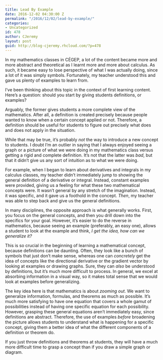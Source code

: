 ```yaml
---
title: Lead By Example
date: 2016-12-02 04:30:00 Z
permalink: "/2016/12/02/lead-by-example/"
categories:
- Uncategorized
id: 478
author: CJeremy
layout: post
guid: http://blog-cjeremy.rhcloud.com/?p=478
---
```


In my mathematics classes in CÉGEP, a lot of the content became more and more abstract and theoretical as I learnt more and more about calculus. As such, it became easy to lose perspective of what I was actually doing, since a lot of it was simply symbols. Fortunately, my teacher understood this and gave us plenty of examples to learn from.

I&#8217;ve been thinking about this topic in the context of first learning content. Here&#8217;s a question: should you start by giving students definitions, or examples?

Arguably, the former gives students a more complete view of the mathematics. After all, a definition is created precisely because people wanted to know when a certain concept applied or not. Therefore, a definition should be useful for students to figure out precisely what does and does not apply in the situation.

While that may be true, it&#8217;s probably _not_ the way to introduce a new concept to students. I doubt I&#8217;m an outlier in saying that I always enjoyed seeing a graph or a picture of what we were doing in my mathematics class versus getting a rigid and complete definition. It&#8217;s not that the latter was _bad_, but that it didn&#8217;t give us any sort of intuition as to what we were doing.

For example, when I began to learn about derivatives and integrals in my calculus classes, my teacher didn&#8217;t immediately jump to showing the general definition of a derivative or integral. Instead, constant examples were provided, giving us a feeling for what these two mathematical concepts were. It wasn&#8217;t general by any stretch of the imagination. Instead, it was specific, and it gave us a foothold in the concept. _Then_, my teacher was able to step back and give us the general definitions.

In many disciplines, the opposite approach is what generally works. First, you focus on the general concepts, and then you drill down into the specifics for your goal. However, it&#8217;s easier to do the reverse in mathematics, because seeing an example (preferably, an easy one), allows a student to look at the example and think, _I get the idea, how can we generalize it?_

This is so crucial in the beginning of learning a mathematical concept, because definitions can be daunting. Often, they look like a bunch of symbols that just don&#8217;t make sense, whereas one can _concretely_ get the idea of concepts like the directional derivative or the gradient vector by looking at examples or drawing graphs. Sure, they can _also_ be understood by definitions, but it&#8217;s much more difficult to process. In general, we excel at absorbing information in a visual way, so it makes total sense that we would look at examples before generalizing.

The key idea here is that mathematics is about _zooming out_. We want to generalize information, formulas, and theorems as much as possible. It&#8217;s much more satisfying to have one equation that covers a whole gamut of possibilities instead of having one specific equation for each possibility. However, grasping these general equations aren&#8217;t immediately easy, since definitions are abstract. Therefore, the use of examples _before_ broadening the picture allows students to understand what is happening for a specific concept, giving them a better idea of what the different components of a definition or theorem do.

If you just throw definitions and theorems at students, they will have a much more difficult time to grasp a concept than if you draw a simple graph or diagram.